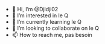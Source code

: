 - 👋 Hi, I’m @Djidji02
- 👀 I’m interested in le Q
- 🌱 I’m currently learning le Q
- 💞️ I’m looking to collaborate on le Q
- 📫 How to reach me, pas besoin

<!---
Djidji02/Djidji02 is a ✨ special ✨ repository because its `README.md` (this file) appears on your GitHub profile.
You can click the Preview link to take a look at your changes.
--->
